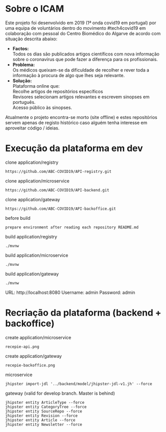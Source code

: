 # Sobre o ICAM

Este projeto foi desenvolvido em 2019 (1ª onda covid19 em portugal) por uma equipa de voluntários dentro do movimento #tech4covid19 em colaboração com pessoal do Centro Biomédico do Algarve de acordo com situação descrita abaixo:

- **Factos:**  
  Todos os dias são publicados artigos científicos com nova informação sobre o coronavírus que pode fazer a diferença para os profissionais.
- **Problema:**  
  Os médicos queixam-se da dificuldade de recolher e rever toda a informação à procura de algo que lhes seja relevante.
- **Solução:**  
  Plataforma online que:  
  Recolhe artigos de repositórios específicos  
  Revisores selecionam artigos relevantes e escrevem sinopses em português.  
  Acesso público às sinopses.  

Atualmente o projeto encontra-se morto (site offline) e estes repositórios servem apenas de registo histórico caso alguém tenha interesse em aproveitar código / ideias.

# Execução da plataforma em dev

clone application/registry

    https://github.com/ABC-COVID19/API-registry.git

clone application/microservice

    https://github.com/ABC-COVID19/API-backend.git
    
clone application/gateway

    https://github.com/ABC-COVID19/API-backoffice.git

before build

    prepare environment after reading each repository README.md

build application/registry

    ./mvnw
    
build application/microservice

    ./mvnw
    
build application/gateway

    ./mvnw
    
URL: http://localhost:8080
Username: admin
Password: admin
    
# Recriação da plataforma (backend + backoffice)

create application/microservice

    recepie-api.png

create application/gateway

    recepie-backoffice.png

microservice
    
    jhipster import-jdl '../backend/model/jhipster-jdl-v1.jh' --force

gateway (valid for develop branch. Master is behind)

    jhipster entity ArticleType --force
    jhipster entity CategoryTree --force
    jhipster entity SourceRepo --force
    jhipster entity Revision --force
    jhipster entity Article --force
    jhipster entity Newsletter --force
    
